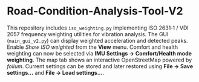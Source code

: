 # Road-Condition-Analysis-Tool-V2

This repository includes `iso_weighting.py` implementing ISO 2631‑1 / VDI 2057
frequency weighting utilities for vibration analysis. The GUI (`main_gui_v2.py`)
can display weighted acceleration and detected peaks. Enable *Show ISO weighted*
from the **View** menu. Comfort and health weighting can now be selected via
**IMU Settings → Comfort/Health mode weighting**. The map tab shows an
interactive OpenStreetMap powered by *folium*. Current settings can be stored
and later restored using **File → Save settings…** and **File → Load settings…**.
